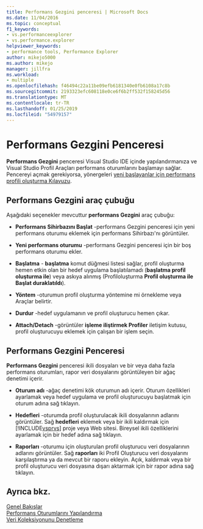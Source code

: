 ```yaml
---
title: Performans Gezgini penceresi | Microsoft Docs
ms.date: 11/04/2016
ms.topic: conceptual
f1_keywords:
- vs.performanceexplorer
- vs.performance.explorer
helpviewer_keywords:
- performance tools, Performance Explorer
author: mikejo5000
ms.author: mikejo
manager: jillfra
ms.workload:
- multiple
ms.openlocfilehash: f46494c22a11be09efb6181340e0fb6108a17c8b
ms.sourcegitcommit: 2193323efc608118e0ce6f6b2ff532f158245d56
ms.translationtype: MT
ms.contentlocale: tr-TR
ms.lasthandoff: 01/25/2019
ms.locfileid: "54979157"
---
```

# <a name="performance-explorer-window"></a>Performans Gezgini Penceresi

**Performans Gezgini** penceresi Visual Studio IDE içinde yapılandırmanıza ve Visual Studio Profil Araçları performans oturumlarını başlamayı sağlar. Pencereyi açmak gerekiyorsa, yönergeleri [yeni başlayanlar için performans profili oluşturma Kılavuzu](../profiling/beginners-guide-to-cpu-sampling.md).

## <a name="performance-explorer-toolbar"></a>Performans Gezgini araç çubuğu

Aşağıdaki seçenekler mevcuttur **performans Gezgini** araç çubuğu:

- **Performans Sihirbazını Başlat** -performans Gezgini penceresi için yeni performans oturumu eklemek için performans Sihirbazı'nı görüntüler.

- **Yeni performans oturumu** -performans Gezgini penceresi için bir boş performans oturumu ekler.

- **Başlatma** - **başlatma** komut düğmesi listesi sağlar, profil oluşturma hemen etkin olan bir hedef uygulama başlatılamadı (**başlatma profil oluşturma ile**) veya askıya alınmış (Profiloluşturma **Profil oluşturma ile Başlat duraklatıldı**).

- **Yöntem** -oturumun profil oluşturma yöntemine mi örnekleme veya Araçlar belirtir.

- **Durdur** -hedef uygulamanın ve profil oluşturucu hemen çıkar.

- **Attach/Detach** -görüntüler **işleme iliştirmek Profiler** iletişim kutusu, profil oluşturucuyu eklemek için çalışan bir işlem seçin.

## <a name="performance-explorer-window"></a>Performans Gezgini Penceresi

**Performans Gezgini** penceresi ikili dosyaları ve bir veya daha fazla performans oturumları, rapor veri dosyalarını görüntüleyen bir ağaç denetimi içerir.

- **Oturum adı** -ağaç denetimi kök oturumun adı içerir. Oturum özellikleri ayarlamak veya hedef uygulama ve profil oluşturucuyu başlatmak için oturum adına sağ tıklayın.

- **Hedefleri** -oturumda profil oluşturulacak ikili dosyalarının adlarını görüntüler. Sağ **hedefleri** eklemek veya bir ikili kaldırmak için [!INCLUDE[vsprvs](../code-quality/includes/vsprvs_md.md)] proje veya Web sitesi. Bireysel ikili özelliklerini ayarlamak için bir hedef adına sağ tıklayın.

- **Raporları** -oturumu için oluşturulan profil oluşturucu veri dosyalarının adlarını görüntüler. Sağ **raporları** iki Profil Oluşturucu veri dosyalarını karşılaştırma ya da mevcut bir raporu ekleyin. Açık, kaldırmak veya bir profil oluşturucu veri dosyasına dışarı aktarmak için bir rapor adına sağ tıklayın.

## <a name="see-also"></a>Ayrıca bkz.

[Genel Bakışlar](../profiling/overviews-performance-tools.md)  
[Performans Oturumlarını Yapılandırma](../profiling/configuring-performance-sessions.md)  
[Veri Koleksiyonunu Denetleme](../profiling/controlling-data-collection.md)